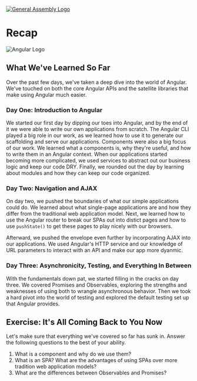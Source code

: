 [![General Assembly Logo](https://camo.githubusercontent.com/1a91b05b8f4d44b5bbfb83abac2b0996d8e26c92/687474703a2f2f692e696d6775722e636f6d2f6b6538555354712e706e67)](https://generalassemb.ly/education/web-development-immersive)

# Recap

![Angular Logo](http://mbtcheck.com/v2/wp-content/uploads/2016/08/angular.png)

## What We've Learned So Far

Over the past few days, we've taken a deep dive into the world of Angular. We've touched on both the core Angular APIs and the satellite libraries that make using Angular much easier.

### Day One: Introduction to Angular

We started our first day by dipping our toes into Angular, and by the end of it we were able to write our own applications from scratch. The Angular CLI played a big role in our work, as we learned how to use it to generate our scaffolding and serve our applications. Components were also a big focus of our work. We learned what a components is, why they're useful, and how to write them in an Angular context. When our applications started becoming more complicated, we used services to abstract out our business logic and keep our code DRY. Finally, we rounded out the day by learning about modules and how they can keep our code organized.

### Day Two: Navigation and AJAX

On day two, we pushed the boundaries of what our simple applications could do. We learned about what single-page applications are and how they differ from the traditional web application model. Next, we learned how to use the Angular router to break our SPAs out into distict pages and how to use `pushState()` to get these pages to play nicely with our browsers. 

Afterward, we pushed the envelope even further by incorporating AJAX into our applications. We used Angular's HTTP service and our knowledge of URL parameters to interact with an API and make our app more dyanmic.

### Day Three: Asynchronicity, Testing, and Everything In Between

With the fundamentals down pat, we started filling in the cracks on day three. We covered Promises and Observables, exploring the strengths and weaknesses of using both to wrangle asynchronous behavior. Then we took a hard pivot into the world of testing and explored the default testing set up that Angular provides.

## Exercise: It's All Coming Back to You Now

Let's make sure that everything we've covered so far has sunk in. Answer the following questions to the best of your ability.

1) What is a component and why do we use them?
2) What is an SPA? What are the advantages of using SPAs over more tradition web application models?
3) What are the differences between Observables and Promises?

